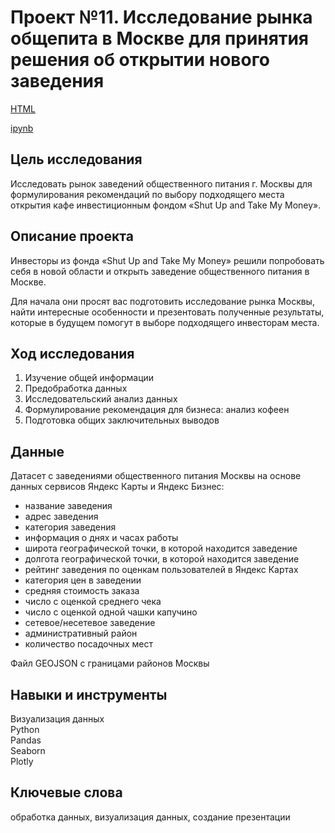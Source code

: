 # Проект №11. Исследование рынка общепита в Москве для принятия решения об открытии нового заведения

[HTML](https://github.com/fil0kate/YandexPracticum_DataAnalyst/blob/main/Проект%20№11.%20Исследование%20рынка%20заведений%20общественного%20питания%20Москвы/Проект%20№11.%20Исследование%20рынка%20заведений%20общественного%20питания%20Москвы.html)

[ipynb](https://github.com/fil0kate/YandexPracticum_DataAnalyst/blob/main/Проект%20№11.%20Исследование%20рынка%20заведений%20общественного%20питания%20Москвы/Проект%20№11.%20Исследование%20рынка%20заведений%20общественного%20питания%20Москвы.ipynb)

## Цель исследования

Исследовать рынок заведений общественного питания г. Москвы для формулирования рекомендаций по выбору подходящего места открытия кафе инвестиционным фондом «Shut Up and Take My Money».

## Описание проекта

Инвесторы из фонда «Shut Up and Take My Money» решили попробовать себя в новой области и открыть заведение общественного питания в Москве.

Для начала они просят вас подготовить исследование рынка Москвы, найти интересные особенности и презентовать полученные результаты, которые в будущем помогут в выборе подходящего инвесторам места.

## Ход исследования

1. Изучение общей информации
2. Предобработка данных
3. Исследовательский анализ данных
4. Формулирование рекомендация для бизнеса: анализ кофеен
5. Подготовка общих заключительных выводов

## Данные

Датасет с заведениями общественного питания Москвы на основе данных сервисов Яндекс Карты и Яндекс Бизнес:

- название заведения
- адрес заведения
- категория заведения
- информация о днях и часах работы
- широта географической точки, в которой находится заведение
- долгота географической точки, в которой находится заведение
- рейтинг заведения по оценкам пользователей в Яндекс Картах 
- категория цен в заведении
- средняя стоимость заказа
- число с оценкой среднего чека
- число с оценкой одной чашки капучино
- сетевое/несетевое заведение
- административный район
- количество посадочных мест

Файл GEOJSON с границами районов Москвы

## Навыки и инструменты

Визуализация данных\
Python\
Pandas\
Seaborn\
Plotly

## Ключевые слова

обработка данных, визуализация данных, создание презентации
